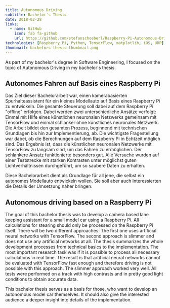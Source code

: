 ```yaml
---
title: Autonomous Driving
subtitle: Bachelor's Thesis
date: 2018-02-28
links:
  - name: GitHub
    icon: fab fa-github
    url: https://github.com/stefanschoeberl/Raspberry-Pi-Autonomous-Driving
technologies: [Raspberry Pi, Python, TensorFlow, matplotlib, iOS, UDP]
thumbnail: bachelors-thesis-thumbnail.png
---
```


As part of my bachelor's degree in Software Engineering, I focused on the topic of Autonomous Driving in my bachelor's thesis.

## Autonomes Fahren auf Basis eines Raspberry Pi

Das Ziel dieser Bachelorarbeit war, einen kamerabasierten Spurhalteassistent für ein kleines Modellauto auf Basis eines Raspberry Pi zu entwickeln. Die gesamte Steuerung soll dabei auf dem Raspberry Pi "offline" erfolgen. Dabei werden zwei unterschiedliche Ansätze verfolgt: Einmal mit Hilfe eines künstlichen neuronalen Netzwerks gemeinsam mit TensorFlow und einmal schlanker ohne künstliches neuronales Netzwerk. Die Arbeit bildet den gesamten Prozess, beginnend mit technischen Grundlagen bis hin zur Implementierung, ab. Die wichtigste Fragestellung war dabei, ob die Berechnungen auf dem Raspberry Pi in Echtzeit möglich sind. Das Ergebnis ist, dass die künstlichen neuronalen Netzwerke mit TensorFlow zu langsam sind, um das Fahren zu ermöglichen. Der schlankere Ansatz funktionierte besonders gut. Alle Versuche wurden auf einer Teststrecke mit starken Kontrasten unter möglichst guten Lichtverhältnissen durchgeführt, um so saubere Daten zu erhalten.

Diese Bachelorarbeit dient als Grundlage für all jene, die selbst ein autonomes Modellauto entwickeln wollen. Sie soll aber auch Interessierten die Details der Umsetzung näher bringen.

## Autonomous driving based on a Raspberry Pi

The goal of this bachelor thesis was to develop a camera based lane keeping assistant for a small model car using a Raspberry Pi. All calculations for stearing should only be processed on the Raspberry Pi itself. There will be two different approaches: The first one uses artificial neural networks with TensorFlow. The second approach is slimmer and does not use any artificial networks at all. The thesis summarizes the whole development processes from technical basics to the implementation. The most important research task was if it is possible to process all necessary calculations in real time. The result is that artificial neural networks cannot be evaluated with TensorFlow fast enough and therefore driving is not possible with this approach. The slimmer approach worked very well. All tests were performed on a track with high contrasts and in pretty good light conditions to obtain accurate data.

This bachelor thesis serves as a basis for those, who want to develop an autonomous model car themselves. It should also give the interested audience a deeper insight into details of the implementation.
